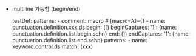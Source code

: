 
- multiline 가능함 (begin/end)

  testDef:
    patterns:
      - comment: macro # [macro=A]={}
      - name: punctuation.definition.xxx.ds
        begin: (\[)
        beginCaptures:
          '1': {name: punctuation.definition.list.begin.sehn}
        end: (\])
        endCaptures:
          '1': {name: punctuation.definition.list.end.sehn}
        patterns:
          - name: keyword.control.ds
            match: (xxx)
